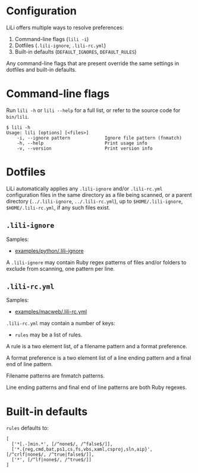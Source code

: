 # Configuration

LiLi offers multiple ways to resolve preferences:

1. Command-line flags (`lili -i`)
2. Dotfiles (`.lili-ignore`, `.lili-rc.yml`)
3. Built-in defaults (`DEFAULT_IGNORES`, `DEFAULT_RULES`)

Any command-line flags that are present override the same settings in dotfiles and built-in defaults.

# Command-line flags

Run `lili -h` or `lili --help` for a full list, or refer to the source code for `bin/lili`.

```console
$ lili -h
Usage: lili [options] [<files>]
    -i, --ignore pattern             Ignore file pattern (fnmatch)
    -h, --help                       Print usage info
    -v, --version                    Print version info
```

# Dotfiles

LiLi automatically applies any `.lili-ignore` and/or `.lili-rc.yml` configuration files in the same directory as a file being scanned, or a parent directory (`../.lili-ignore`, `../.lili-rc.yml`), up to `$HOME/.lili-ignore`, `$HOME/.lili-rc.yml`, if any such files exist.

## `.lili-ignore`

Samples:

* [examples/python/.lili-ignore](https://github.com/mcandre/lili/blob/master/examples/python/.lili-ignore)

A `.lili-ignore` may contain Ruby regex patterns of files and/or folders to exclude from scanning, one pattern per line.

## `.lili-rc.yml`

Samples:

* [examples/macweb/.lili-rc.yml](https://github.com/mcandre/lili/blob/master/examples/macweb/.lili-rc.yml)

`.lili-rc.yml` may contain a number of keys:

* `rules` may be a list of rules.

A rule is a two element list, of a filename pattern and a format preference.

A format preference is a two element list of a line ending pattern and a final end of line pattern.

Filename patterns are fnmatch patterns.

Line ending patterns and final end of line patterns are both Ruby regexes.

# Built-in defaults

`rules` defaults to:

```
[
  ['*[.-]min.*', [/^none$/, /^false$/]],
  ['*.{reg,cmd,bat,ps1,cs,fs,vbs,xaml,csproj,sln,aip}', [/^crlf|none$/, /^true|false$/]],
  ['*', [/^lf|none$/, /^true$/]]
]
```
